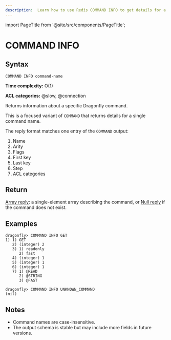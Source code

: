 ```yaml
---
description:  Learn how to use Redis COMMAND INFO to get details for a specific command.
---
```


import PageTitle from '@site/src/components/PageTitle';

# COMMAND INFO

<PageTitle title="Redis COMMAND INFO Command (Documentation) | Dragonfly" />

## Syntax

    COMMAND INFO command-name

**Time complexity:** O(1)

**ACL categories:** @slow, @connection

Returns information about a specific Dragonfly command.

This is a focused variant of `COMMAND` that returns details for a single command name.

The reply format matches one entry of the `COMMAND` output:

1. Name
2. Arity
3. Flags
4. First key
5. Last key
6. Step
7. ACL categories

## Return

[Array reply](https://redis.io/docs/latest/develop/reference/protocol-spec/#arrays): a single-element array describing the command, or [Null reply](https://redis.io/docs/latest/develop/reference/protocol-spec/#nulls) if the command does not exist.

## Examples

```shell
dragonfly> COMMAND INFO GET
1) 1) GET
   2) (integer) 2
   3) 1) readonly
      2) fast
   4) (integer) 1
   5) (integer) 1
   6) (integer) 1
   7) 1) @READ
      2) @STRING
      3) @FAST
```

```shell
dragonfly> COMMAND INFO UNKNOWN_COMMAND
(nil)
```

## Notes

- Command names are case-insensitive.
- The output schema is stable but may include more fields in future versions.

